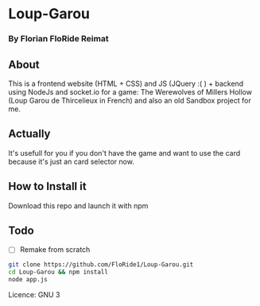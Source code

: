# Loup-Garou
### By Florian FloRide Reimat

## About 
This is a frontend website (HTML + CSS) and JS (JQuery :( ) + backend
using NodeJs and socket.io for a game:
The Werewolves of Millers Hollow (Loup Garou de Thircelieux in French) 
and also an old Sandbox project for me.

## Actually
It's usefull for you if you don't have the game and want to use the card
because it's just an card selector now.

## How to Install it
Download this repo and launch it with npm

## Todo 
- [ ] Remake from scratch
```sh
git clone https://github.com/FloRide1/Loup-Garou.git
cd Loup-Garou && npm install 
node app.js
```
Licence:
GNU 3
